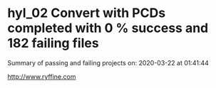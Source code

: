 # hyl_02 Convert with PCDs completed with 0 % success and 182 failing files

Summary of passing and failing projects on: 2020-03-22 at 01:41:44

http://www.ryffine.com

